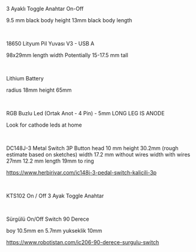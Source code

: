 3 Ayaklı Toggle Anahtar On-Off

9.5 mm black body height
13mm black body length

<br>

18650 Lityum Pil Yuvası V3 - USB A

98x29mm length width
Potentially 15-17.5 mm tall

<br>

Lithium Battery

radius 18mm
height 65mm

<br>

RGB Buzlu Led (Ortak Anot - 4 Pin) - 5mm
LONG LEG IS ANODE

Look for cathode leds at home

<br>

DC148J-3 Metal Switch 3P
Button head 10 mm
height
30.2mm (rough estimate based on sketches)
width 17.2 mm without wires
width with wires 27mm
12.2 mm length
19mm to ring

https://www.herbirivar.com/ic148j-3-pedal-switch-kalicili-3p

<br>

KTS102 On / Off 3 Ayak Toggle Anahtar

<br>

Sürgülü On/Off Switch 90 Derece

boy 10.5mm
en 5.7mm
yukseklik 10mm

https://www.robotistan.com/ic206-90-derece-surgulu-switch

